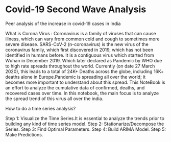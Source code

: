 # Covid-19 Second Wave Analysis
Peer analysis of the increase in covid-19 cases in India

What is Corona Virus :
Coronavirus is a family of viruses that can cause illness, which can vary from common cold and cough to sometimes more severe disease. SARS-CoV-2 (n-coronavirus) is the new virus of the coronavirus family, which first discovered in 2019, which has not been identified in humans before. It is a contiguous virus which started from Wuhan in December 2019. Which later declared as Pandemic by WHO due to high rate spreads throughout the world. Currently (on date 27 March 2020), this leads to a total of 24K+ Deaths across the globe, including 16K+ deaths alone in Europe.Pandemic is spreading all over the world; it becomes more important to understand about this spread. This NoteBook is an effort to analyze the cumulative data of confirmed, deaths, and recovered cases over time. In this notebook, the main focus is to analyze the spread trend of this virus all over the india.

How to do a time series analysis?

Step 1: Visualize the Time Series.It is essential to analyze the trends prior to building any kind of time series model.
Step 2: Stationarize/Decompose the Series.
Step 3: Find Optimal Parameters.
Step 4: Build ARIMA Model.
Step 5: Make Predictions.
